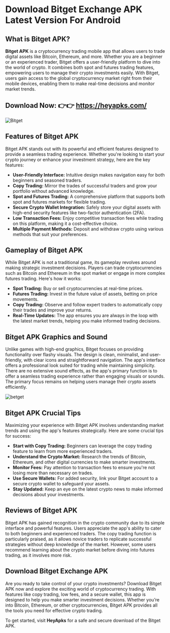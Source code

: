 # Download Bitget Exchange APK Latest Version For Android

## What is Bitget APK?

**Bitget APK** is a cryptocurrency trading mobile app that allows users to trade digital assets like Bitcoin, Ethereum, and more. Whether you are a beginner or an experienced trader, Bitget offers a user-friendly platform to dive into the world of crypto. It combines both spot and futures trading features, empowering users to manage their crypto investments easily. With Bitget, users gain access to the global cryptocurrency market right from their mobile devices, enabling them to make real-time decisions and monitor market trends.

## Download Now: 👉👉 https://heyapks.com/
![Bitget](https://github.com/user-attachments/assets/a4665c26-cd10-40c3-a259-e71dbfe70885)

## Features of Bitget APK

Bitget APK stands out with its powerful and efficient features designed to provide a seamless trading experience. Whether you're looking to start your crypto journey or enhance your investment strategy, here are the key features:

- **User-Friendly Interface:** Intuitive design makes navigation easy for both beginners and seasoned traders.
- **Copy Trading:** Mirror the trades of successful traders and grow your portfolio without advanced knowledge.
- **Spot and Futures Trading:** A comprehensive platform that supports both spot and futures markets for flexible trading.
- **Secure Crypto Wallet Integration:** Safely store your digital assets with high-end security features like two-factor authentication (2FA).
- **Low Transaction Fees:** Enjoy competitive transaction fees while trading on this platform, making it a cost-effective choice.
- **Multiple Payment Methods:** Deposit and withdraw crypto using various methods that suit your preferences.

## Gameplay of Bitget APK

While Bitget APK is not a traditional game, its gameplay revolves around making strategic investment decisions. Players can trade cryptocurrencies such as Bitcoin and Ethereum in the spot market or engage in more complex futures trading. Here's how it works:

- **Spot Trading:** Buy or sell cryptocurrencies at real-time prices.
- **Futures Trading:** Invest in the future value of assets, betting on price movements.
- **Copy Trading:** Observe and follow expert traders to automatically copy their trades and improve your returns.
- **Real-Time Updates:** The app ensures you are always in the loop with the latest market trends, helping you make informed trading decisions.

## Bitget APK Graphics and Sound

Unlike games with high-end graphics, Bitget focuses on providing functionality over flashy visuals. The design is clean, minimalist, and user-friendly, with clear icons and straightforward navigation. The app's interface offers a professional look suited for trading while maintaining simplicity. There are no extensive sound effects, as the app's primary function is to offer a seamless trading experience rather than engaging visuals or sounds. The primary focus remains on helping users manage their crypto assets efficiently.

![betget](https://github.com/user-attachments/assets/1e37d523-bed3-4284-8070-7f355a463ee4)

## Bitget APK Crucial Tips

Maximizing your experience with Bitget APK involves understanding market trends and using the app's features strategically. Here are some crucial tips for success:

- **Start with Copy Trading:** Beginners can leverage the copy trading feature to learn from more experienced traders.
- **Understand the Crypto Market:** Research the trends of Bitcoin, Ethereum, and other digital currencies to make smarter investments.
- **Monitor Fees:** Pay attention to transaction fees to ensure you're not losing more than necessary on trades.
- **Use Secure Wallets:** For added security, link your Bitget account to a secure crypto wallet to safeguard your assets.
- **Stay Updated:** Keep an eye on the latest crypto news to make informed decisions about your investments.

## Reviews of Bitget APK

Bitget APK has gained recognition in the crypto community due to its simple interface and powerful features. Users appreciate the app's ability to cater to both beginners and experienced traders. The copy trading function is particularly praised, as it allows novice traders to replicate successful strategies without deep knowledge of the market. However, some users recommend learning about the crypto market before diving into futures trading, as it involves more risk.

## Download Bitget Exchange APK 

Are you ready to take control of your crypto investments? Download Bitget APK now and explore the exciting world of cryptocurrency trading. With features like copy trading, low fees, and a secure wallet, this app is designed to help you make smarter investment decisions. Whether you’re into Bitcoin, Ethereum, or other cryptocurrencies, Bitget APK provides all the tools you need for effective crypto trading.

To get started, visit **HeyApks** for a safe and secure download of the Bitget APK.
